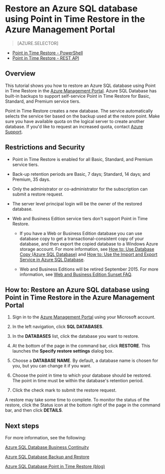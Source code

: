 <properties 
   pageTitle="Restore an Azure SQL database using Point in Time Restore in the Azure Management Portal" 
   description="Point in Time Restore, Windows Azure SQL Database, restore database, recover database, Azure Management Portal, Azure Management Portal" 
   services="sql-database" 
   documentationCenter="" 
   authors="elfisher" 
   manager="jeffreyg" 
   editor="v-romcal"/>

<tags
	ms.service="sql-database"
	ms.date="07/24/2015"
	wacn.date=""/>

# Restore an Azure SQL database using Point in Time Restore in the Azure Management Portal

> [AZURE.SELECTOR]
- [Point in Time Restore - PowerShell](/documentation/articles/sql-database-point-in-time-restore-tutorial-powershell)
- [Point in Time Restore - REST API](/documentation/articles/sql-database-point-in-time-restore-tutorial-rest) 

## Overview

This tutorial shows you how to restore an Azure SQL database using Point in Time Restore in the [Azure Management Portal](http://manage.windowsazure.cn). Azure SQL Database has built-in backups to support self-service Point in Time Restore for Basic, Standard, and Premium service tiers.

Point in Time Restore creates a new database. The service automatically selects the service tier based on the backup used at the restore point. Make sure you have available quota on the logical server to create another database. If you'd like to request an increased quota, contact [Azure Support](/support/contact/).

## Restrictions and Security

* Point in Time Restore is enabled for all Basic, Standard, and Premium service tiers.

* Back-up retention periods are Basic, 7 days; Standard, 14 days; and Premium, 35 days.
 
* Only the administrator or co-administrator for the subscription can submit a restore request.

* The server level principal login will be the owner of the restored database.

* Web and Business Edition service tiers don't support Point in Time Restore.
 
	* If you have a Web or Business Edition database you can use database copy to get a transactional-consistent copy of your database, and then export the copied database to a Windows Azure storage account. For more information, see [How to: Use Database Copy (Azure SQL Database)](http://msdn.microsoft.com/zh-cn/library/azure/ff951631.aspx) and [How to: Use the Import and Export Service in Azure SQL Database](http://msdn.microsoft.com/zh-cn/library/azure/hh335292.aspx).

	* Web and Business Editions will be retired September 2015. For more information, see [Web and Business Edition Sunset FAQ](http://msdn.microsoft.com/zh-cn/library/azure/dn741330.aspx).

## How to: Restore an Azure SQL database using Point in Time Restore in the Azure Management Portal

1. Sign in to the [Azure Management Portal](http://manage.windowsazure.cn) using your Microsoft account.

2. In the left navigation, click **SQL DATABASES**.
  
3. In the **DATABASES** list, click the database you want to restore. 

4. At the bottom of the page in the command bar, click **RESTORE**. This launches the **Specify restore settings** dialog box.

5. Choose a **DATABASE NAME**. By default, a database name is chosen for you, but you can change it if you want.

6. Choose the point in time to which your database should be restored. The point in time must be within the database's retention period.
	
7. Click the check mark to submit the restore request.

A restore may take some time to complete. To monitor the status of the restore, click the Status icon at the bottom right of the page in the command bar, and then click **DETAILS**.

## Next steps

For more information, see the following:

[Azure SQL Database Business Continuity](http://msdn.microsoft.com/zh-cn/library/azure/hh852669.aspx)

[Azure SQL Database Backup and Restore](http://msdn.microsoft.com/zh-cn/library/azure/jj650016.aspx)

[Azure SQL Database Point in Time Restore (blog)](http://azure.microsoft.com/blog/2014/10/01/azure-sql-database-point-in-time-restore/) 